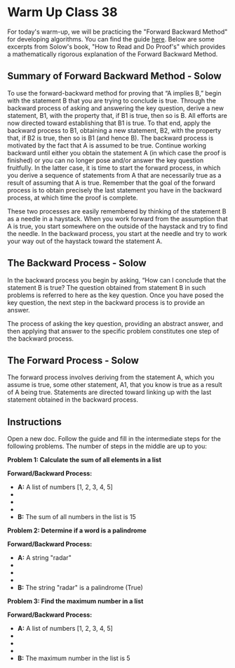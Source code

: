 # Warm Up Class 38

For today's warm-up, we will be practicing the "Forward Backward Method" for developing algorithms. You can find the guide [here](https://codefellows.github.io/common_curriculum/challenges/code/forward_backward). Below are some excerpts from Solow's book, "How to Read and Do Proof's" which provides a mathematically rigorous explanation of the Forward Backward Method.

## Summary of Forward Backward Method - Solow

To use the forward-backward method for proving that “A implies B,” begin
with the statement B that you are trying to conclude is true. Through the
backward process of asking and answering the key question, derive a new
statement, B1, with the property that, if B1 is true, then so is B. All efforts
are now directed toward establishing that B1 is true. To that end, apply the
backward process to B1, obtaining a new statement, B2, with the property
that, if B2 is true, then so is B1 (and hence B). The backward process
is motivated by the fact that A is assumed to be true. Continue working
backward until either you obtain the statement A (in which case the proof is
finished) or you can no longer pose and/or answer the key question fruitfully.
In the latter case, it is time to start the forward process, in which you derive a
sequence of statements from A that are necessarily true as a result of assuming
that A is true. Remember that the goal of the forward process is to obtain
precisely the last statement you have in the backward process, at which time
the proof is complete.

These two processes are easily remembered by thinking of the statement B
as a needle in a haystack. When you work forward from the assumption that
A is true, you start somewhere on the outside of the haystack and try to find
the needle. In the backward process, you start at the needle and try to work
your way out of the haystack toward the statement A.

## The Backward Process - Solow

In the backward process you begin by asking, “How can I conclude that the statement B is true? The question obtained from statement B in such problems is referred to here as the key question. Once you have posed the key question, the next step in the backward process is to provide an answer.

The process of asking the key question, providing an abstract answer, and then applying that answer to the specific problem constitutes one step of the backward process.

## The Forward Process - Solow

The forward process involves deriving from the statement A, which you assume is true, some other statement, A1, that you know is true as a result of A being true. Statements are directed toward linking up with the last statement obtained in the backward process.

## Instructions

Open a new doc. Follow the guide and fill in the intermediate steps for the following problems. The number of steps in the middle are up to you:

**Problem 1: Calculate the sum of all elements in a list**

**Forward/Backward Process:**
- **A:** A list of numbers [1, 2, 3, 4, 5]
-
-
-
- **B:** The sum of all numbers in the list is 15

**Problem 2: Determine if a word is a palindrome**

**Forward/Backward Process:**
- **A:** A string "radar"
-
-
-
- **B:** The string "radar" is a palindrome (True)

**Problem 3: Find the maximum number in a list**

**Forward/Backward Process:**
- **A:** A list of numbers [1, 2, 3, 4, 5]
-
-
-
- **B:** The maximum number in the list is 5
